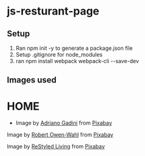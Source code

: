 # js-resturant-page
 
## Setup
1. Ran npm init -y to generate a package.json file
2. Setup .gitignore for node_modules
3. ran npm install webpack webpack-cli --save-dev

## Images used
# HOME
* Image by <a href="https://pixabay.com/users/gadini-388416/?utm_source=link-attribution&utm_medium=referral&utm_campaign=image&utm_content=618400">Adriano Gadini</a> from <a href="https://pixabay.com//?utm_source=link-attribution&utm_medium=referral&utm_campaign=image&utm_content=618400">Pixabay</a>

Image by <a href="https://pixabay.com/users/shutterbug75-2077322/?utm_source=link-attribution&utm_medium=referral&utm_campaign=image&utm_content=1238332">Robert Owen-Wahl</a> from <a href="https://pixabay.com//?utm_source=link-attribution&utm_medium=referral&utm_campaign=image&utm_content=1238332">Pixabay</a>

Image by <a href="https://pixabay.com/users/restyledliving-1389313/?utm_source=link-attribution&utm_medium=referral&utm_campaign=image&utm_content=1287301">ReStyled Living</a> from <a href="https://pixabay.com//?utm_source=link-attribution&utm_medium=referral&utm_campaign=image&utm_content=1287301">Pixabay</a>